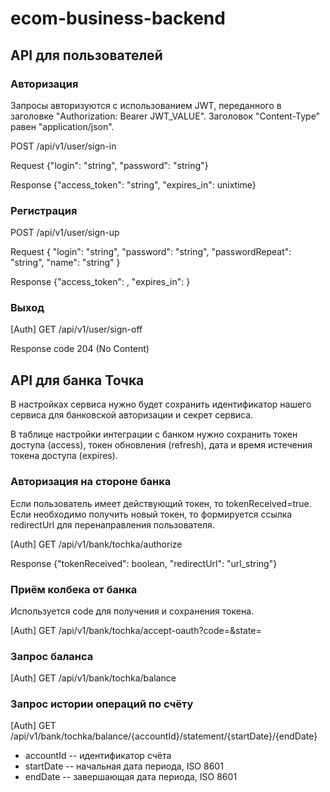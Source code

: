 # ecom-business-backend

## API для пользователей

### Авторизация

Запросы авторизуются с использованием JWT, переданного в заголовке "Authorization: Bearer JWT_VALUE". Заголовок "Content-Type" равен "application/json".

POST /api/v1/user/sign-in

Request {"login": "string", "password": "string"} 

Response {"access_token": "string", "expires_in": unixtime}

### Регистрация

POST /api/v1/user/sign-up

Request {
  "login": "string", 
  "password": "string", 
  "passwordRepeat": "string", 
  "name": "string"
} 

Response {"access_token": <string>, "expires_in": <unixtime>}

### Выход

[Auth] GET /api/v1/user/sign-off

Response code 204 (No Content)

## API для банка Точка

В настройках сервиса нужно будет сохранить идентификатор нашего сервиса для банковской авторизации и секрет сервиса.

В таблице настройки интеграции с банком нужно сохранить токен доступа (access), токен обновления (refresh), дата и время истечения токена доступа (expires).

### Авторизация на стороне банка

Если пользователь имеет действующий токен, то tokenReceived=true. Если необходимо получить новый токен, то формируется ссылка redirectUrl для перенаправления пользователя.

[Auth] GET /api/v1/bank/tochka/authorize

Response {"tokenReceived": boolean, "redirectUrl": "url_string"}

### Приём колбека от банка

Используется code для получения и сохранения токена.

[Auth] GET /api/v1/bank/tochka/accept-oauth?code=<string>&state=<string>

### Запрос баланса

[Auth] GET /api/v1/bank/tochka/balance

### Запрос истории операций по счёту

[Auth] GET /api/v1/bank/tochka/balance/{accountId}/statement/{startDate}/{endDate}

* accountId -- идентификатор счёта
* startDate -- начальная дата периода, ISO 8601
* endDate -- завершающая дата периода, ISO 8601

